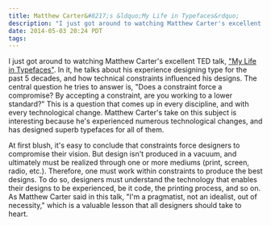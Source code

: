 ```yaml
---
title: Matthew Carter&#8217;s &ldquo;My Life in Typefaces&rdquo;
description: "I just got around to watching Matthew Carter's excellent TED talk, 'My Life in Typefaces.' In it, he talks about his experience designing type for the past 5 decades, and how technical constraints influenced his designs. The central question he tries to answer is, 'Does a constraint force a compromise?'"
date: 2014-05-03 20:24 PDT
tags:
---
```


I just got around to watching Matthew Carter's excellent TED talk, ["My Life in Typefaces"](http://on.ted.com/sqLe). In it, he talks about his experience designing type for the past 5 decades, and how technical constraints influenced his designs. The central question he tries to answer is, "Does a constraint force a compromise? By accepting a constraint, are you working to a lower standard?" This is a question that comes up in every discipline, and with every technological change. Matthew Carter's take on this subject is interesting because he's experienced numerous technological changes, and has designed superb typefaces for all of them.

At first blush, it's easy to conclude that constraints force designers to compromise their vision. But design isn't produced in a vacuum, and ultimately must be realized through one or more mediums (print, screen, radio, etc.). Therefore, one must work within constraints to produce the best designs. To do so, designers must understand the technology that enables their designs to be experienced, be it code, the printing process, and so on. As Matthew Carter said in this talk, "I'm a pragmatist, not an idealist, out of necessity," which is a valuable lesson that all designers should take to heart.
